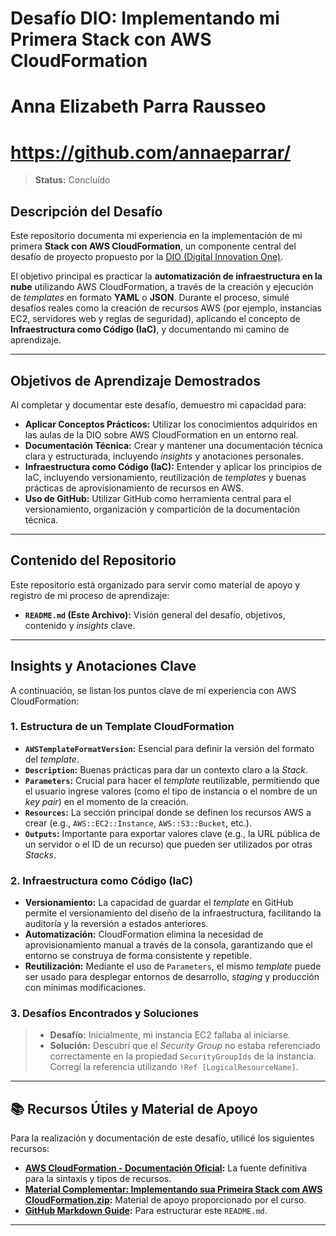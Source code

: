 # Desafío DIO: Implementando mi Primera Stack con AWS CloudFormation
# Anna Elizabeth Parra Rausseo
# https://github.com/annaeparrar/

> **Status:** Concluído

## Descripción del Desafío

Este repositorio documenta mi experiencia en la implementación de mi primera **Stack con AWS CloudFormation**, un componente central del desafío de proyecto propuesto por la [DIO (Digital Innovation One)](https://www.dio.me/).

El objetivo principal es practicar la **automatización de infraestructura en la nube** utilizando AWS CloudFormation, a través de la creación y ejecución de *templates* en formato **YAML** o **JSON**. Durante el proceso, simulé desafíos reales como la creación de recursos AWS (por ejemplo, instancias EC2, servidores web y reglas de seguridad), aplicando el concepto de **Infraestructura como Código (IaC)**, y documentando mi camino de aprendizaje.

---

## Objetivos de Aprendizaje Demostrados

Al completar y documentar este desafío, demuestro mi capacidad para:

* **Aplicar Conceptos Prácticos:** Utilizar los conocimientos adquiridos en las aulas de la DIO sobre AWS CloudFormation en un entorno real.
* **Documentación Técnica:** Crear y mantener una documentación técnica clara y estructurada, incluyendo *insights* y anotaciones personales.
* **Infraestructura como Código (IaC):** Entender y aplicar los principios de IaC, incluyendo versionamiento, reutilización de *templates* y buenas prácticas de aprovisionamiento de recursos en AWS.
* **Uso de GitHub:** Utilizar GitHub como herramienta central para el versionamiento, organización y compartición de la documentación técnica.

---

## Contenido del Repositorio

Este repositorio está organizado para servir como material de apoyo y registro de mi proceso de aprendizaje:

* **`README.md` (Este Archivo):** Visión general del desafío, objetivos, contenido y *insights* clave.

---

## Insights y Anotaciones Clave

A continuación, se listan los puntos clave de mi experiencia con AWS CloudFormation:

### 1. Estructura de un Template CloudFormation

* **`AWSTemplateFormatVersion`:** Esencial para definir la versión del formato del *template*.
* **`Description`:** Buenas prácticas para dar un contexto claro a la *Stack*.
* **`Parameters`:** Crucial para hacer el *template* reutilizable, permitiendo que el usuario ingrese valores (como el tipo de instancia o el nombre de un *key pair*) en el momento de la creación.
* **`Resources`:** La sección principal donde se definen los recursos AWS a crear (e.g., `AWS::EC2::Instance`, `AWS::S3::Bucket`, etc.).
* **`Outputs`:** Importante para exportar valores clave (e.g., la URL pública de un servidor o el ID de un recurso) que pueden ser utilizados por otras *Stacks*.

### 2. Infraestructura como Código (IaC)

* **Versionamiento:** La capacidad de guardar el *template* en GitHub permite el versionamiento del diseño de la infraestructura, facilitando la auditoría y la reversión a estados anteriores.
* **Automatización:** CloudFormation elimina la necesidad de aprovisionamiento manual a través de la consola, garantizando que el entorno se construya de forma consistente y repetible.
* **Reutilización:** Mediante el uso de `Parameters`, el mismo *template* puede ser usado para desplegar entornos de desarrollo, *staging* y producción con mínimas modificaciones.

### 3. Desafíos Encontrados y Soluciones

> * **Desafío:** Inicialmente, mi instancia EC2 fallaba al iniciarse.
> * **Solución:** Descubrí que el *Security Group* no estaba referenciado correctamente en la propiedad `SecurityGroupIds` de la instancia. Corregí la referencia utilizando `!Ref [LogicalResourceName]`.

---

## 📚 Recursos Útiles y Material de Apoyo

Para la realización y documentación de este desafío, utilicé los siguientes recursos:

* **[AWS CloudFormation - Documentación Oficial](https://aws.amazon.com/cloudformation/):** La fuente definitiva para la sintaxis y tipos de recursos.
* **[Material Complementar: Implementando sua Primeira Stack com AWS CloudFormation.zip](link-al-archivo-si-es-relevante):** Material de apoyo proporcionado por el curso.
* **[GitHub Markdown Guide](https://guides.github.com/features/mastering-markdown/):** Para estructurar este `README.md`.

---
